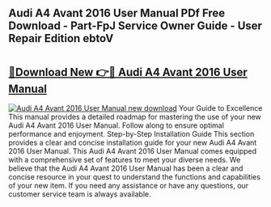 ## Audi A4 Avant 2016 User Manual PDf Free Download - Part-FpJ Service Owner Guide - User Repair Edition ebtoV

# <h2><a href="http://cf25590.oget.top/?id=Audi+A4+Avant+2016+User+Manual">🔗Download New 👉🔴 Audi A4 Avant 2016 User Manual</a></h2>

[![Audi A4 Avant 2016 User Manual new download](https://i.imgur.com/5g1atiW.png)](http://cf25590.oget.top/?id=Audi+A4+Avant+2016+User+Manual)
Your Guide to Excellence This manual provides a detailed roadmap for mastering the use of your new Audi A4 Avant 2016 User Manual. Follow along to ensure optimal performance and enjoyment. Step-by-Step Installation Guide This section provides a clear and concise installation guide for your new Audi A4 Avant 2016 User Manual. This Audi A4 Avant 2016 User Manual comes equipped with a comprehensive set of features to meet your diverse needs. We believe that the Audi A4 Avant 2016 User Manual has been a clear and concise resource in your quest to understand the functions and capabilities of your new item. If you need any assistance or have any questions, our customer service team is always available.
